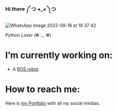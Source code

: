 ### Hi there ༼ つ ◕_◕ ༽つ

![WhatsApp Image 2022-08-18 at 19 37 42](https://user-images.githubusercontent.com/82680610/185522056-785b8c23-3e0a-4900-b183-b42ba88726ee.jpeg)

Python Lover (❁´◡`❁)

# I’m currently working on:
* A [ROS robot](https://github.com/YoungKippur/NotNameBot).
# How to reach me: 
Here is [my Portfolio](https://youngkippur.github.io/) with all my social medias.


